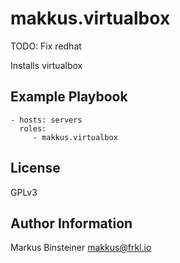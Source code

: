 makkus.virtualbox
==================

TODO: Fix redhat

Installs virtualbox

Example Playbook
----------------

    - hosts: servers
      roles:
         - makkus.virtualbox

License
-------

GPLv3

Author Information
------------------

Markus Binsteiner <makkus@frkl.io>
